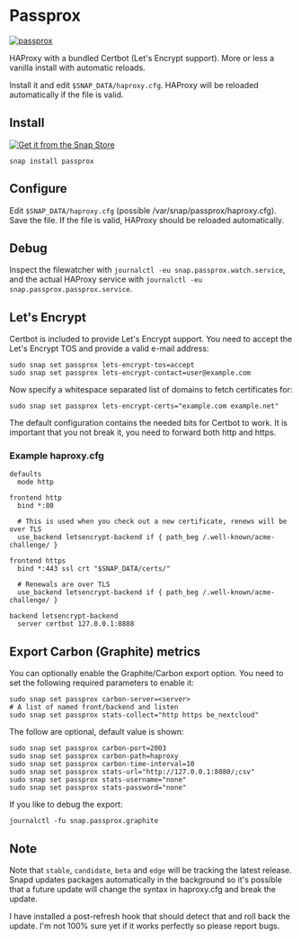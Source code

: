 # Passprox
[![passprox](https://snapcraft.io/passprox/badge.svg)](https://snapcraft.io/passprox)

HAProxy with a bundled Certbot (Let's Encrypt support). More or less a vanilla install with automatic reloads.

Install it and edit `$SNAP_DATA/haproxy.cfg`. HAProxy will be reloaded automatically
if the file is valid.

## Install

[![Get it from the Snap Store](https://snapcraft.io/static/images/badges/en/snap-store-black.svg)](https://snapcraft.io/passprox)

```
snap install passprox
```

## Configure

Edit `$SNAP_DATA/haproxy.cfg` (possible /var/snap/passprox/haproxy.cfg). Save the file. If the file is valid, HAProxy should be reloaded automatically.

## Debug

Inspect the filewatcher with `journalctl -eu snap.passprox.watch.service`, and the actual HAProxy service with `journalctl -eu snap.passprox.passprox.service`.

## Let's Encrypt

Certbot is included to provide Let's Encrypt support. You need to accept the Let's Encrypt TOS and provide a valid e-mail address:

```
sudo snap set passprox lets-encrypt-tos=accept
sudo snap set passprox lets-encrypt-contact=user@example.com
```

Now specify a whitespace separated list of domains to fetch certificates for:

```
sudo snap set passprox lets-encrypt-certs="example.com example.net"
```

The default configuration contains the needed bits for Certbot to work. It is important that you not break it, you need to forward both http and https.

### Example haproxy.cfg
```
defaults
  mode http

frontend http
  bind *:80

  # This is used when you check out a new certificate, renews will be over TLS
  use_backend letsencrypt-backend if { path_beg /.well-known/acme-challenge/ }

frontend https
  bind *:443 ssl crt "$SNAP_DATA/certs/"

  # Renewals are over TLS
  use_backend letsencrypt-backend if { path_beg /.well-known/acme-challenge/ }

backend letsencrypt-backend
  server certbot 127.0.0.1:8888
```

## Export Carbon (Graphite) metrics

You can optionally enable the Graphite/Carbon export option. You need to set the following required parameters to enable it:

```
sudo snap set passprox carbon-server=<server>
# A list of named front/backend and listen
sudo snap set passprox stats-collect="http https be_nextcloud"
```

The follow are optional, default value is shown:

```
sudo snap set passprox carbon-port=2003
sudo snap set passprox carbon-path=haproxy
sudo snap set passprox carbon-time-interval=10
sudo snap set passprox stats-url="http://127.0.0.1:8080/;csv"
sudo snap set passprox stats-username="none"
sudo snap set passprox stats-password="none"
```

If you like to debug the export:

```
journalctl -fu snap.passprox.graphite
```

## Note

Note that `stable`, `candidate`, `beta` and `edge` will be tracking the latest release. Snapd updates packages automatically in the background so it's possible that a future update will change the syntax in haproxy.cfg and break the update.

I have installed a post-refresh hook that should detect that and roll back the update. I'm not 100% sure yet if it works perfectly so please report bugs.
